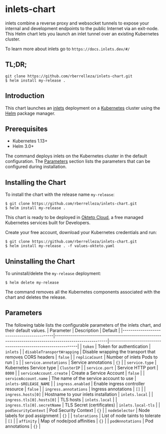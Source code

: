 # inlets-chart

inlets combine a reverse proxy and websocket tunnels to expose your internal and development endpoints to the public Internet via an exit-node. This Helm chart lets you launch an inlet tunnel over an existing Kubernetes cluster.

To learn more about inlets go to `https://docs.inlets.dev/#/`

## TL;DR;

```console
git clone https://github.com/rberrelleza/inlets-chart.git
$ helm install my-release .
```

## Introduction

This chart launches an [inlets](https://github.com/inlets/inlets) deployment on a [Kubernetes](http://kubernetes.io) cluster using the [Helm](https://helm.sh) package manager.

## Prerequisites

- Kubernetes 1.13+
- Helm 3.0+

The command deploys inlets on the Kubernetes cluster in the default configuration. The [Parameters](#parameters) section lists the parameters that can be configured during installation.

## Installing the Chart

To install the chart with the release name `my-release`:

```console
$ git clone https://github.com/rberrelleza/inlets-chart.git
$ helm install my-release .
```

This chart is ready to be deployed in [Okteto Cloud](https://okteto.com), a free managed Kubernetes services built for Developers.

Create your free account, download your Kubernetes credentials and run:

```console
$ git clone https://github.com/rberrelleza/inlets-chart.git
$ helm install my-release . -f values-okteto.yaml
```

## Uninstalling the Chart

To uninstall/delete the `my-release` deployment:

```console
$ helm delete my-release
```

The command removes all the Kubernetes components associated with the chart and deletes the release.

## Parameters

The following table lists the configurable parameters of the inlets chart, and their default values.
|                 Parameter                 |                                              Description                                               |                           Default                            |
|-------------------------------------------|--------------------------------------------------------------------------------------------------------|--------------------------------------------------------------|
| `token`                                   | Token for authentication                                                                               | `inlets`                                                     |
| `disableTransportWrapping`                | Disable wrapping the transport that removes CORS headers                                               | `false`                                                      |
| `replicaCount`                            | Number of inlets Pods to run                                                                           | `1`                                                          |
| `service.annotations`                     | Service annotations                                                                                    | `{}`                                                         |
| `service.type`                            | Kubernetes Service type                                                                                | `ClusterIP`                                                  |
| `service.port`                            | Service HTTP port                                                                                      | `8000`                                                       |
| `serviceAccount.create`                   | Create a Service Account                                                                               | `false`                                                      |
| `serviceAccount.name`                     | The name of the service account to use                                                                 | `inlets-$RELEASE_NAME`                                       |
| `ingress.enabled`                         | Enable ingress controller resource                                                                     | `false`                                                      |
| `ingress.annotations`                     | Ingress annotations                                                                                    | `[]`                                                         |
| `ingress.hosts[0]`                        | Hostname to your inlets installation                                                                   | `inlets.local`                                               |
| `ingress.tls[0].hosts[0]`                 | TLS hosts                                                                                              | `inlets.local`                                               |
| `ingress.tls[0].secretName`               | TLS Secret (certificates)                                                                              | `inlets.local-tls`                                           |
| `podSecurityContext`                      | Pod Security Context                                                                                   | `{}`                                                         |
| `nodeSelector`                            | Node labels for pod assignment                                                                         | `{}`                                                         |
| `tolerations`                             | List of node taints to tolerate                                                                        | `[]`                                                         |
| `affinity`                                | Map of node/pod affinities                                                                             | `{}`                                                         |
| `podAnnotations`                          | Pod annotations                                                                                        | `{}`                                                         |
